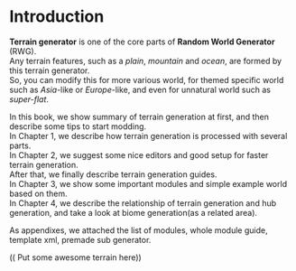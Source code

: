 # Introduction

**Terrain generator** is one of the core parts of **Random World Generator** \(RWG\).  
Any terrain features, such as a _plain_, _mountain_ and _ocean_, are formed by this terrain generator.  
So, you can modify this for more various world, for themed specific world such as _Asia_-like or _Europe_-like, and even for unnatural world such as _super-flat_.

In this book, we show summary of terrain generation at first, and then describe some tips to start modding.  
In Chapter 1, we describe how terrain generation is processed with several parts.  
In Chapter 2, we suggest some nice editors and good setup for faster terrain generation.  
After that, we finally describe terrain generation guides.  
In Chapter 3, we show some important modules and simple example world based on them.  
In Chapter 4, we describe the relationship of terrain generation and hub generation, and take a look at biome generation\(as a related area\).

As appendixes, we attached the list of modules, whole module guide, template xml, premade sub generator.

\(\( Put some awesome terrain here\)\)

